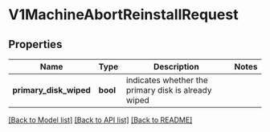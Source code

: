 # V1MachineAbortReinstallRequest

## Properties
Name | Type | Description | Notes
------------ | ------------- | ------------- | -------------
**primary_disk_wiped** | **bool** | indicates whether the primary disk is already wiped | 

[[Back to Model list]](../README.md#documentation-for-models) [[Back to API list]](../README.md#documentation-for-api-endpoints) [[Back to README]](../README.md)


